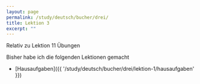 ```yaml
---
layout: page
permalink: /study/deutsch/bucher/drei/
title: Lektion 3
excerpt: ""
---
```


Relativ zu Lektion 11 Übungen

Bisher habe ich die folgenden Lektionen gemacht

* [Hausaufgaben]({{ '/study/deutsch/bucher/drei/lektion-1/hausaufgaben' }})
